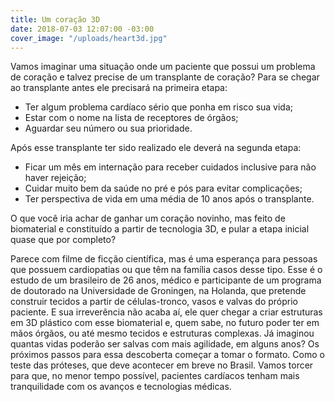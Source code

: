 ```yaml
---
title: Um coração 3D
date: 2018-07-03 12:07:00 -03:00
cover_image: "/uploads/heart3d.jpg"
---
```


Vamos imaginar uma situação onde um paciente que possui um problema de coração e talvez precise de um transplante de coração?
Para se chegar ao transplante antes ele precisará na primeira etapa:
* Ter algum problema cardíaco sério que ponha em risco sua vida;
* Estar com o nome na lista de receptores de órgãos; 
* Aguardar seu número ou sua prioridade.

Após esse transplante ter sido realizado ele deverá na segunda etapa: 
* Ficar um mês em internação para receber cuidados inclusive para não haver rejeição;
* Cuidar muito bem da saúde no pré e pós para evitar complicações;
* Ter perspectiva de vida em uma média de 10 anos após o transplante. 

O que você iria achar de ganhar um coração novinho, mas feito de biomaterial e constituído a partir de tecnologia 3D, e pular a etapa inicial quase que por completo? 

Parece com filme de ficção científica, mas é uma esperança para pessoas que possuem cardiopatias ou que têm na família casos desse tipo. 
Esse é o estudo de um brasileiro de 26 anos, médico e participante de um programa de doutorado na Universidade de Groningen, na Holanda, que pretende construir tecidos a partir de células-tronco, vasos e valvas do próprio paciente. E sua irreverência não acaba aí, ele quer chegar a criar estruturas em 3D plástico com esse biomaterial e, quem sabe, no futuro poder ter em mãos órgãos, ou até mesmo tecidos e estruturas complexas. 
Já imaginou quantas vidas poderão ser salvas com mais agilidade, em alguns anos?
Os próximos passos para essa descoberta começar a tomar o formato. Como o teste das próteses, que deve acontecer em breve no Brasil. 
Vamos torcer para que, no menor tempo possível, pacientes cardíacos tenham mais tranquilidade com os avanços e tecnologias médicas. 